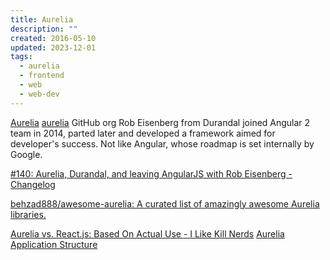 ```yaml
---
title: Aurelia
description: ""
created: 2016-05-10
updated: 2023-12-01
tags:
  - aurelia
  - frontend
  - web
  - web-dev
---
```


[Aurelia](http://aurelia.io/)
[aurelia](https://github.com/aurelia) GitHub org
Rob Eisenberg from Durandal joined Angular 2 team in 2014, parted later and developed a framework aimed for developer's success.
Not like Angular, whose roadmap is set internally by Google.

[#140: Aurelia, Durandal, and leaving AngularJS with Rob Eisenberg - Changelog](https://changelog.com/140/)

[behzad888/awesome-aurelia: A curated list of amazingly awesome Aurelia libraries.](https://github.com/behzad888/awesome-aurelia)

[Aurelia vs. React.js: Based On Actual Use - I Like Kill Nerds](http://ilikekillnerds.com/2015/03/aurelia-vs-react-js-based-on-actual-use/)
[Aurelia Application Structure](http://patrickwalters.net/application-structure/)
